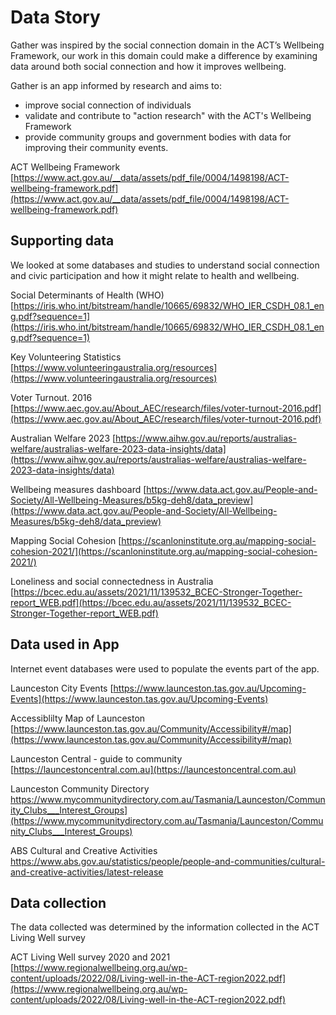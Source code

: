 # Data Story
 
Gather was inspired by the social connection domain in the ACT’s Wellbeing Framework, our work in this domain could make a difference by examining  data around both social connection and how it improves wellbeing.

Gather is an app informed by research and aims to:
- improve social connection of individuals
- validate and contribute to "action research" with the ACT's Wellbeing Framework
- provide community groups and government bodies with data for improving their community events.

ACT Wellbeing Framework
[https://www.act.gov.au/__data/assets/pdf_file/0004/1498198/ACT-wellbeing-framework.pdf](https://www.act.gov.au/__data/assets/pdf_file/0004/1498198/ACT-wellbeing-framework.pdf)

## Supporting data

We looked at some databases and studies to understand social connection and civic participation and how it might relate to health and wellbeing.

Social Determinants of Health (WHO)
[https://iris.who.int/bitstream/handle/10665/69832/WHO_IER_CSDH_08.1_eng.pdf?sequence=1](https://iris.who.int/bitstream/handle/10665/69832/WHO_IER_CSDH_08.1_eng.pdf?sequence=1)

Key Volunteering Statistics
[https://www.volunteeringaustralia.org/resources](https://www.volunteeringaustralia.org/resources)

Voter Turnout. 2016
[https://www.aec.gov.au/About_AEC/research/files/voter-turnout-2016.pdf](https://www.aec.gov.au/About_AEC/research/files/voter-turnout-2016.pdf)

Australian Welfare 2023
[https://www.aihw.gov.au/reports/australias-welfare/australias-welfare-2023-data-insights/data](https://www.aihw.gov.au/reports/australias-welfare/australias-welfare-2023-data-insights/data)

Wellbeing measures dashboard
[https://www.data.act.gov.au/People-and-Society/All-Wellbeing-Measures/b5kg-deh8/data_preview](https://www.data.act.gov.au/People-and-Society/All-Wellbeing-Measures/b5kg-deh8/data_preview)

Mapping Social Cohesion
[https://scanloninstitute.org.au/mapping-social-cohesion-2021/](https://scanloninstitute.org.au/mapping-social-cohesion-2021/)

Loneliness and social connectedness in Australia
[https://bcec.edu.au/assets/2021/11/139532_BCEC-Stronger-Together-report_WEB.pdf](https://bcec.edu.au/assets/2021/11/139532_BCEC-Stronger-Together-report_WEB.pdf)

## Data used in App

Internet event databases were used to populate the events part of the app.

Launceston City Events
[https://www.launceston.tas.gov.au/Upcoming-Events](https://www.launceston.tas.gov.au/Upcoming-Events)

Accessiblilty Map of Launceston
[https://www.launceston.tas.gov.au/Community/Accessibility#/map](https://www.launceston.tas.gov.au/Community/Accessibility#/map)

Launceston Central - guide to community
[https://launcestoncentral.com.au](https://launcestoncentral.com.au)

Launceston Community Directory
https://www.mycommunitydirectory.com.au/Tasmania/Launceston/Community_Clubs___Interest_Groups](https://www.mycommunitydirectory.com.au/Tasmania/Launceston/Community_Clubs___Interest_Groups)

ABS Cultural and Creative Activities
https://www.abs.gov.au/statistics/people/people-and-communities/cultural-and-creative-activities/latest-release

## Data collection
The data collected was determined by the information collected in the ACT Living Well survey

ACT Living Well survey 2020 and 2021
[https://www.regionalwellbeing.org.au/wp-content/uploads/2022/08/Living-well-in-the-ACT-region2022.pdf](https://www.regionalwellbeing.org.au/wp-content/uploads/2022/08/Living-well-in-the-ACT-region2022.pdf)
